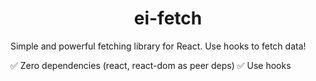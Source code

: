 <h1 align="center">
	ei-fetch
</h1>
<p>
Simple and powerful fetching library for React. Use hooks to fetch data!

 

</p>
 

✅ Zero dependencies (react, react-dom as peer deps) 
✅ Use hooks  
